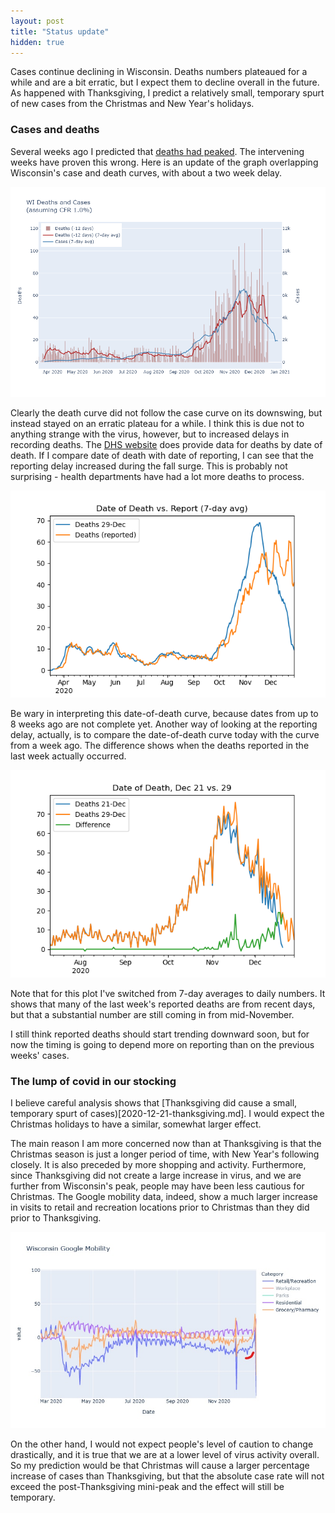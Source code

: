 ```yaml
---
layout: post
title: "Status update"
hidden: true
---
```



Cases continue declining in Wisconsin. Deaths numbers plateaued for a while and are a bit erratic, but I expect them to decline overall in the future. As happened with Thanksgiving, I predict a relatively small, temporary spurt of new cases from the Christmas and New Year's holidays.

### Cases and deaths
Several weeks ago I predicted that [deaths had peaked](2020-12-7-status-update.md). The intervening weeks have proven this wrong. Here is an update of the graph overlapping Wisconsin's case and death curves, with about a two week delay.

![Cases and deaths](../assets/Cases-Deaths-WI_2020-12-29.png)

Clearly the death curve did not follow the case curve on its downswing, but instead stayed on an erratic plateau for a while. I think this is due not to anything strange with the virus, however, but to increased delays in recording deaths. The [DHS website](https://www.dhs.wisconsin.gov/covid-19/county.htm) does provide data for deaths by date of death. If I compare date of death with date of reporting, I can see that the reporting delay increased during the fall surge. This is probably not surprising - health departments have had a lot more deaths to process.

![Deaths reporting delay](../assets/Deaths-Delay_2020-12-29.png)

Be wary in interpreting this date-of-death curve, because dates from up to 8 weeks ago are not complete yet. Another way of looking at the reporting delay, actually, is to compare the date-of-death curve today with the curve from a week ago. The difference shows when the deaths reported in the last week actually occurred.

![Deaths difference](../assets/Deaths-Difference_2020-12-29.png)

Note that for this plot I've switched from 7-day averages to daily numbers. It shows that many of the last week's reported deaths are from recent days, but that a substantial number are still coming in from mid-November.

I still think reported deaths should start trending downward soon, but for now the timing is going to depend more on reporting than on the previous weeks' cases.

### The lump of covid in our stocking
I believe careful analysis shows that [Thanksgiving did cause a small, temporary spurt of cases)[2020-12-21-thanksgiving.md]. I would expect the Christmas holidays to have a similar, somewhat larger effect.

The main reason I am more concerned now than at Thanksgiving is that the Christmas season is just a longer period of time, with New Year's following closely. It is also preceded by more shopping and activity. Furthermore, since Thanksgiving did not create a large increase in virus, and we are further from Wisconsin's peak, people may have been less cautious for Christmas. The Google mobility data, indeed, show a much larger increase in visits to retail and recreation locations prior to Christmas than they did prior to Thanksgiving.

![Christmas mobility](../assets/Mobility-Google-Christmas.png)

On the other hand, I would not expect people's level of caution to change drastically, and it is true that we are at a lower level of virus activity overall. So my prediction would be that Christmas will cause a larger percentage increase of cases than Thanksgiving, but that the absolute case rate will not exceed the post-Thanksgiving mini-peak and the effect will still be temporary.

